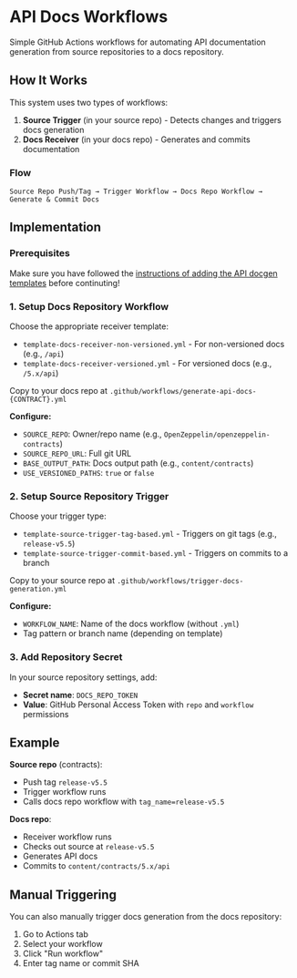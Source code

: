 # API Docs Workflows

Simple GitHub Actions workflows for automating API documentation generation from source repositories to a docs repository.

## How It Works

This system uses two types of workflows:

1. **Source Trigger** (in your source repo) - Detects changes and triggers docs generation
2. **Docs Receiver** (in your docs repo) - Generates and commits documentation

### Flow

```
Source Repo Push/Tag → Trigger Workflow → Docs Repo Workflow → Generate & Commit Docs
```

## Implementation

### Prerequisites

Make sure you have followed the [instructions of adding the API docgen templates](https://github.com/OpenZeppelin/docs#solidity-docgen) before continuting!

### 1. Setup Docs Repository Workflow

Choose the appropriate receiver template:

- `template-docs-receiver-non-versioned.yml` - For non-versioned docs (e.g., `/api`)
- `template-docs-receiver-versioned.yml` - For versioned docs (e.g., `/5.x/api`)

Copy to your docs repo at `.github/workflows/generate-api-docs-{CONTRACT}.yml`

**Configure:**
- `SOURCE_REPO`: Owner/repo name (e.g., `OpenZeppelin/openzeppelin-contracts`)
- `SOURCE_REPO_URL`: Full git URL
- `BASE_OUTPUT_PATH`: Docs output path (e.g., `content/contracts`)
- `USE_VERSIONED_PATHS`: `true` or `false`

### 2. Setup Source Repository Trigger

Choose your trigger type:

- `template-source-trigger-tag-based.yml` - Triggers on git tags (e.g., `release-v5.5`)
- `template-source-trigger-commit-based.yml` - Triggers on commits to a branch

Copy to your source repo at `.github/workflows/trigger-docs-generation.yml`

**Configure:**
- `WORKFLOW_NAME`: Name of the docs workflow (without `.yml`)
- Tag pattern or branch name (depending on template)

### 3. Add Repository Secret

In your source repository settings, add:
- **Secret name**: `DOCS_REPO_TOKEN`
- **Value**: GitHub Personal Access Token with `repo` and `workflow` permissions

## Example

**Source repo** (contracts):
- Push tag `release-v5.5`
- Trigger workflow runs
- Calls docs repo workflow with `tag_name=release-v5.5`

**Docs repo**:
- Receiver workflow runs
- Checks out source at `release-v5.5`
- Generates API docs
- Commits to `content/contracts/5.x/api`

## Manual Triggering

You can also manually trigger docs generation from the docs repository:
1. Go to Actions tab
2. Select your workflow
3. Click "Run workflow"
4. Enter tag name or commit SHA
